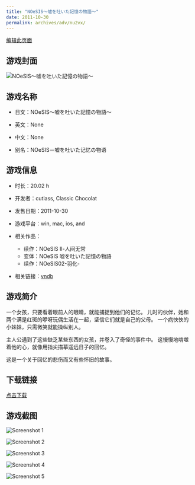 ```yaml
---
title: "NOeSIS～嘘を吐いた記憶の物語～"
date: 2011-10-30
permalink: archives/adv/nu2vx/
---
```

[编辑此页面](https://github.com/ACG-3/ADV3-source/blob/main/source/_posts/NOeSIS%EF%BD%9E%E5%98%98%E3%82%92%E5%90%90%E3%81%84%E3%81%9F%E8%A8%98%E6%86%B6%E3%81%AE%E7%89%A9%E8%AA%9E%EF%BD%9E.md)

## 游戏封面

![NOeSIS～嘘を吐いた記憶の物語～](https://pan.timero.xyz/d/onedrive/img_lib_001/NOeSIS%EF%BD%9E%E5%98%98%E3%82%92%E5%90%90%E3%81%84%E3%81%9F%E8%A8%98%E6%86%B6%E3%81%AE%E7%89%A9%E8%AA%9E%EF%BD%9E_cover.avif)


## 游戏名称

- 日文：NOeSIS～嘘を吐いた記憶の物語～
- 英文：None
- 中文：None

- 别名：NOeSIS－嘘を吐いた记忆の物语


## 游戏信息

- 时长：20.02 h
- 开发者：cutlass, Classic Chocolat
- 发售日期：2011-10-30
- 游戏平台：win, mac, ios, and
- 相关作品：
   - 续作：NOeSIS Ⅱ-人间无常
   - 变体：NOeSIS 嘘を吐いた記憶の物語
   - 续作：NOeSIS02-羽化-

- 相关链接：[vndb](https://vndb.org/v11029)


## 游戏简介

一个女孩，只要看着眼前人的眼睛，就能捕捉到他们的记忆。
儿时的伙伴，她和两个满是红斑的咿呀玩偶生活在一起，坚信它们就是自己的父母。
一个病怏怏的小妹妹，只需微笑就能操纵别人。


主人公遇到了这些缺乏某些东西的女孩，并卷入了奇怪的事件中。
这慢慢地啃噬着他的心，就像用指尖描摹遥远日子的回忆。

这是一个关于回忆的悲伤而又有些怀旧的故事。




## 下载链接

[点击下载](https://pan.timero.xyz/onedrive/adv_lib_001/NOeSIS%EF%BD%9E%E5%98%98%E3%82%92%E5%90%90%E3%81%84%E3%81%9F%E8%A8%98%E6%86%B6%E3%81%AE%E7%89%A9%E8%AA%9E%EF%BD%9E)


## 游戏截图


![Screenshot 1](https://pan.timero.xyz/d/onedrive/img_lib_001/NOeSIS%EF%BD%9E%E5%98%98%E3%82%92%E5%90%90%E3%81%84%E3%81%9F%E8%A8%98%E6%86%B6%E3%81%AE%E7%89%A9%E8%AA%9E%EF%BD%9E_Screenshot_1.avif)

![Screenshot 2](https://pan.timero.xyz/d/onedrive/img_lib_001/NOeSIS%EF%BD%9E%E5%98%98%E3%82%92%E5%90%90%E3%81%84%E3%81%9F%E8%A8%98%E6%86%B6%E3%81%AE%E7%89%A9%E8%AA%9E%EF%BD%9E_Screenshot_2.avif)

![Screenshot 3](https://pan.timero.xyz/d/onedrive/img_lib_001/NOeSIS%EF%BD%9E%E5%98%98%E3%82%92%E5%90%90%E3%81%84%E3%81%9F%E8%A8%98%E6%86%B6%E3%81%AE%E7%89%A9%E8%AA%9E%EF%BD%9E_Screenshot_3.avif)

![Screenshot 4](https://pan.timero.xyz/d/onedrive/img_lib_001/NOeSIS%EF%BD%9E%E5%98%98%E3%82%92%E5%90%90%E3%81%84%E3%81%9F%E8%A8%98%E6%86%B6%E3%81%AE%E7%89%A9%E8%AA%9E%EF%BD%9E_Screenshot_4.avif)

![Screenshot 5](https://pan.timero.xyz/d/onedrive/img_lib_001/NOeSIS%EF%BD%9E%E5%98%98%E3%82%92%E5%90%90%E3%81%84%E3%81%9F%E8%A8%98%E6%86%B6%E3%81%AE%E7%89%A9%E8%AA%9E%EF%BD%9E_Screenshot_5.avif)

